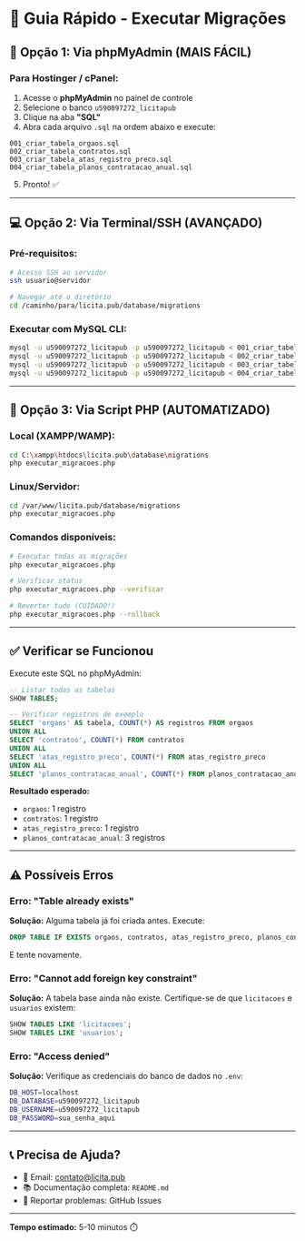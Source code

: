 # 🚀 Guia Rápido - Executar Migrações

## 📝 **Opção 1: Via phpMyAdmin (MAIS FÁCIL)**

### Para Hostinger / cPanel:
1. Acesse o **phpMyAdmin** no painel de controle
2. Selecione o banco `u590097272_licitapub`
3. Clique na aba **"SQL"**
4. Abra cada arquivo `.sql` na ordem abaixo e execute:

```
001_criar_tabela_orgaos.sql
002_criar_tabela_contratos.sql
003_criar_tabela_atas_registro_preco.sql
004_criar_tabela_planos_contratacao_anual.sql
```

5. Pronto! ✅

---

## 💻 **Opção 2: Via Terminal/SSH (AVANÇADO)**

### Pré-requisitos:
```bash
# Acesso SSH ao servidor
ssh usuario@servidor

# Navegar até o diretório
cd /caminho/para/licita.pub/database/migrations
```

### Executar com MySQL CLI:
```bash
mysql -u u590097272_licitapub -p u590097272_licitapub < 001_criar_tabela_orgaos.sql
mysql -u u590097272_licitapub -p u590097272_licitapub < 002_criar_tabela_contratos.sql
mysql -u u590097272_licitapub -p u590097272_licitapub < 003_criar_tabela_atas_registro_preco.sql
mysql -u u590097272_licitapub -p u590097272_licitapub < 004_criar_tabela_planos_contratacao_anual.sql
```

---

## 🐘 **Opção 3: Via Script PHP (AUTOMATIZADO)**

### Local (XAMPP/WAMP):
```bash
cd C:\xampp\htdocs\licita.pub\database\migrations
php executar_migracoes.php
```

### Linux/Servidor:
```bash
cd /var/www/licita.pub/database/migrations
php executar_migracoes.php
```

### Comandos disponíveis:
```bash
# Executar todas as migrações
php executar_migracoes.php

# Verificar status
php executar_migracoes.php --verificar

# Reverter tudo (CUIDADO!)
php executar_migracoes.php --rollback
```

---

## ✅ **Verificar se Funcionou**

Execute este SQL no phpMyAdmin:

```sql
-- Listar todas as tabelas
SHOW TABLES;

-- Verificar registros de exemplo
SELECT 'orgaos' AS tabela, COUNT(*) AS registros FROM orgaos
UNION ALL
SELECT 'contratos', COUNT(*) FROM contratos
UNION ALL
SELECT 'atas_registro_preco', COUNT(*) FROM atas_registro_preco
UNION ALL
SELECT 'planos_contratacao_anual', COUNT(*) FROM planos_contratacao_anual;
```

**Resultado esperado:**
- `orgaos`: 1 registro
- `contratos`: 1 registro
- `atas_registro_preco`: 1 registro
- `planos_contratacao_anual`: 3 registros

---

## ⚠️ **Possíveis Erros**

### Erro: "Table already exists"
**Solução:** Alguma tabela já foi criada antes. Execute:
```sql
DROP TABLE IF EXISTS orgaos, contratos, atas_registro_preco, planos_contratacao_anual;
```
E tente novamente.

### Erro: "Cannot add foreign key constraint"
**Solução:** A tabela base ainda não existe. Certifique-se de que `licitacoes` e `usuarios` existem:
```sql
SHOW TABLES LIKE 'licitacoes';
SHOW TABLES LIKE 'usuarios';
```

### Erro: "Access denied"
**Solução:** Verifique as credenciais do banco de dados no `.env`:
```bash
DB_HOST=localhost
DB_DATABASE=u590097272_licitapub
DB_USERNAME=u590097272_licitapub
DB_PASSWORD=sua_senha_aqui
```

---

## 📞 **Precisa de Ajuda?**

- 📧 Email: contato@licita.pub
- 📚 Documentação completa: `README.md`
- 🐛 Reportar problemas: GitHub Issues

---

**Tempo estimado:** 5-10 minutos ⏱️
